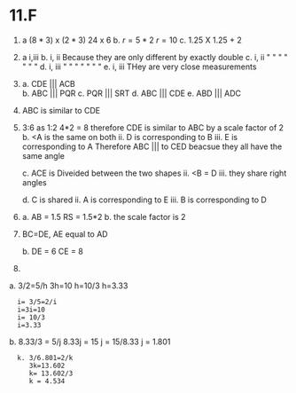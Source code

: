 # 11.F

1. a $(8*3)$ x $(2*3)$
$24$ x $6$
b. $r = 5*2$
$r = 10$
c. $1.25$ X $1.25$ + $2$   

2. 
   a i,iii
   b. i, ii Because they are only different by exactly double 
   c. i, ii " " " " " " " 
   d. i, iii " " " " " " "
   e. i, iii THey are very close measurements 

3. a. CDE ||| ACB  
   b. ABC ||| PQR 
   c. PQR ||| SRT 
   d. ABC ||| CDE 
   e. ABD ||| ADC 

4. ABC is similar to CDE 
5. 3:6 as 1:2 
   4*2 = 8 
   therefore CDE is similar to ABC by a scale factor of 2 
   b. <A is the same on both 
   ii. D is corresponding to B 
   iii. E is corresponding to A 
   Therefore ABC ||| to CED beacsue they all have the same angle 

   c. ACE is Diveided between the two shapes 
   ii. <B = D
   iii. they share right angles 
   
   d. C is shared 
   ii. A is corresponding to E 
   iii. B is corresponding to D 


6.  a. AB = 1.5 
      RS = 1.5*2
   b. the scale factor is 2 
7. BC=DE, AE equal to AD 
   
   b. DE = 6
      CE = 8 
 8. 
   a. 3/2=5/h
      3h=10 
      h=10/3
      h=3.33

      i= 3/5=2/i 
      i=3i=10
      i= 10/3
      i=3.33
   b. 
      8.33/3 = 5/j
      8.33j = 15
      j = 15/8.33
      j = 1.801

      k. 3/6.801=2/k
         3k=13.602
         k= 13.602/3
         k = 4.534 
